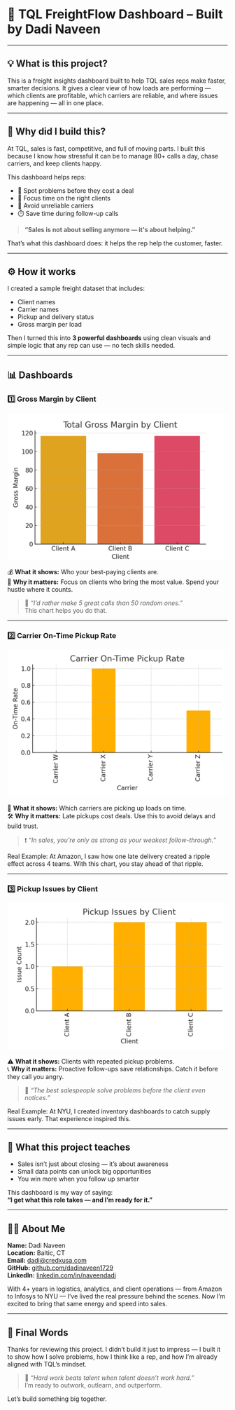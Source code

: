 # 🚛 TQL FreightFlow Dashboard – Built by Dadi Naveen

---

## 💡 What is this project?

This is a freight insights dashboard built to help TQL sales reps make faster, smarter decisions. It gives a clear view of how loads are performing — which clients are profitable, which carriers are reliable, and where issues are happening — all in one place.

---

## 🎯 Why did I build this?

At TQL, sales is fast, competitive, and full of moving parts. I built this because I know how stressful it can be to manage 80+ calls a day, chase carriers, and keep clients happy.

This dashboard helps reps:
- 🔎 Spot problems before they cost a deal
- 💼 Focus time on the right clients
- 🚫 Avoid unreliable carriers
- ⏱️ Save time during follow-up calls

> **“Sales is not about selling anymore — it's about helping.”**

That’s what this dashboard does: it helps the rep help the customer, faster.

---

## ⚙️ How it works

I created a sample freight dataset that includes:
- Client names  
- Carrier names  
- Pickup and delivery status  
- Gross margin per load

Then I turned this into **3 powerful dashboards** using clean visuals and simple logic that any rep can use — no tech skills needed.

---

## 📊 Dashboards

### 1️⃣ Gross Margin by Client

![Gross Margin by Client](gross_margin_by_client.png)

💰 **What it shows:** Who your best-paying clients are.  
🎯 **Why it matters:** Focus on clients who bring the most value. Spend your hustle where it counts.

> 🔁 *“I’d rather make 5 great calls than 50 random ones.”*  
> This chart helps you do that.

---

### 2️⃣ Carrier On-Time Pickup Rate

![Carrier On-Time Pickup](carrier_on_time_pickup.png)

🚚 **What it shows:** Which carriers are picking up loads on time.  
🛠️ **Why it matters:** Late pickups cost deals. Use this to avoid delays and build trust.

> ❗ *“In sales, you’re only as strong as your weakest follow-through.”*

Real Example: At Amazon, I saw how one late delivery created a ripple effect across 4 teams. With this chart, you stay ahead of that ripple.

---

### 3️⃣ Pickup Issues by Client

![Pickup Issues by Client](pickup_issues_by_client.png)

⚠️ **What it shows:** Clients with repeated pickup problems.  
📞 **Why it matters:** Proactive follow-ups save relationships. Catch it before they call you angry.

> 📣 *“The best salespeople solve problems before the client even notices.”*

Real Example: At NYU, I created inventory dashboards to catch supply issues early. That experience inspired this.

---

## 🧠 What this project teaches

- Sales isn’t just about closing — it’s about awareness  
- Small data points can unlock big opportunities  
- You win more when you follow up smarter

This dashboard is my way of saying:  
**“I get what this role takes — and I’m ready for it.”**

---

## 👨‍💻 About Me

**Name:** Dadi Naveen  
**Location:** Baltic, CT  
**Email:** dadi@credxusa.com  
**GitHub:** [github.com/dadinaveen1729](https://github.com/dadinaveen1729)  
**LinkedIn:** [linkedin.com/in/naveendadi](https://linkedin.com/in/naveendadi)

With 4+ years in logistics, analytics, and client operations — from Amazon to Infosys to NYU — I’ve lived the real pressure behind the scenes. Now I’m excited to bring that same energy and speed into sales.

---

## 💬 Final Words

Thanks for reviewing this project. I didn’t build it just to impress — I built it to show how I solve problems, how I think like a rep, and how I’m already aligned with TQL’s mindset.

> 🧱 *“Hard work beats talent when talent doesn’t work hard.”*  
> I’m ready to outwork, outlearn, and outperform.

Let’s build something big together.

